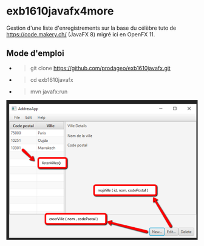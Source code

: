 # exb1610javafx4more
Gestion d'une liste d'enregistrements sur la base du célèbre tuto de https://code.makery.ch/ (JavaFX 8) migré ici en OpenFX 11.

## Mode d'emploi
 - > git clone https://github.com/prodageo/exb1610javafx.git
 - > cd exb1610javafx
 - > mvn javafx:run

![](https://raw.githubusercontent.com/prodageo/assets/master/2020-05-12_1740.png)
